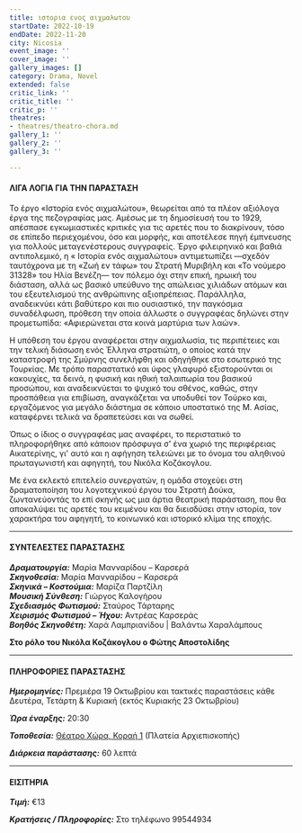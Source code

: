 ```yaml
---
title: ιστορια ενος αιχμαλωτου
startDate: 2022-10-19
endDate: 2022-11-20
city: Nicosia
event_image: ''
cover_image: ''
gallery_images: []
category: Drama, Novel
extended: false
critic_link: ''
critic_title: ''
critic_p: ''
theatres:
- theatres/theatro-chora.md
gallery_1: ''
gallery_2: ''
gallery_3: ''

---
```

#### ΛΙΓΑ ΛΟΓΙΑ ΓΙΑ ΤΗΝ ΠΑΡΑΣΤΑΣΗ

Το έργο «Ιστορία ενός αιχμαλώτου», θεωρείται από τα πλέον αξιόλογα έργα της πεζογραφίας μας. Αμέσως με τη δημοσίευσή του το 1929, απέσπασε εγκωμιαστικές κριτικές για τις αρετές που το διακρίνουν, τόσο σε επίπεδο περιεχομένου, όσο και μορφής, και αποτέλεσε πηγή έμπνευσης για πολλούς μεταγενέστερους συγγραφείς. Έργο φιλειρηνικό και βαθιά αντιπολεμικό, η « Ιστορία ενός αιχμαλώτου» αντιμετωπίζει —σχεδόν ταυτόχρονα με τη «Ζωή εν τάφω» του Στρατή Μυριβήλη και «Το νούμερο 31328» του Ηλία Βενέζη— τον πόλεμο όχι στην επική, ηρωική του διάσταση, αλλά ως βασικό υπεύθυνο της απώλειας χιλιάδων ατόμων και του εξευτελισμού της ανθρώπινης αξιοπρέπειας. Παράλληλα, αναδεικνύει κάτι βαθύτερο και πιο ουσιαστικό, την παγκόσμια συναδέλφωση, πρόθεση την οποία άλλωστε ο συγγραφέας δηλώνει στην προμετωπίδα: «Αφιερώνεται στα κοινά μαρτύρια των λαών».

Η υπόθεση του έργου αναφέρεται στην αιχμαλωσία, τις περιπέτειες και την τελική διάσωση ενός Έλληνα στρατιώτη, ο οποίος κατά την καταστροφή της Σμύρνης συνελήφθη και οδηγήθηκε στο εσωτερικό της Τουρκίας. Με τρόπο παραστατικό και ύφος γλαφυρό εξιστορούνται οι κακουχίες, τα δεινά, η φυσική και ηθική ταλαιπωρία του βασικού προσώπου, και αναδεικνύεται το ψυχικό του σθένος, καθώς, στην προσπάθεια για επιβίωση, αναγκάζεται να υποδυθεί τον Τούρκο και, εργαζόμενος για μεγάλο διάστημα σε κάποιο υποστατικό της Μ. Ασίας, καταφέρνει τελικά να δραπετεύσει και να σωθεί.

Όπως ο ίδιος ο συγγραφέας μας αναφέρει, το περιστατικό το πληροφορήθηκε από κάποιον πρόσφυγα σ' ένα χωριό της περιφέρειας Αικατερίνης, γι' αυτό και η αφήγηση τελειώνει με το όνομα του αληθινού πρωταγωνιστή και αφηγητή, του Νικόλα Κοζάκογλου.

Με ένα εκλεκτό επιτελείο συνεργατών, η ομάδα στοχεύει στη δραματοποίηση του λογοτεχνικού έργου του Στρατή Δούκα, ζωντανεύοντάς το επί σκηνής ως μια άρτια θεατρική παράσταση, που θα αποκαλύψει τις αρετές του κειμένου και θα διεισδύσει στην ιστορία, τον χαρακτήρα του αφηγητή, το κοινωνικό και ιστορικό κλίμα της εποχής.

***

#### ΣΥΝΤΕΛΕΣΤΕΣ ΠΑΡΑΣΤΑΣΗΣ

**_Δραματουργία:_** Μαρία Μανναρίδου – Καρσερά  
**_Σκηνοθεσία:_** Μαρία Μανναρίδου – Καρσερά  
**_Σκηνικά – Κοστούμια:_** Μαρίζα Παρτζίλη  
**_Μουσική Σύνθεση:_** Γιώργος Καλογήρου  
**_Σχεδιασμός Φωτισμού:_** Σταύρος Τάρταρης  
**_Χειρισμός Φωτισμού – Ήχου:_** Αντρέας Καρσεράς  
**_Βοηθός Σκηνοθέτη:_** Χαρά Λαμπριανίδου | Βαλάντω Χαραλάμπους

**Στο ρόλο του Νικόλα Κοζάκογλου ο Φώτης Αποστολίδης**

***

#### ΠΛΗΡΟΦΟΡΙΕΣ ΠΑΡΑΣΤΑΣΗΣ

**_Ημερομηνίες:_** Πρεμιέρα 19 Οκτωβρίου και τακτικές παραστάσεις κάθε Δευτέρα, Τετάρτη & Κυριακή (εκτός Κυριακής 23 Οκτωβρίου)

**_Ώρα έναρξης:_** 20:30

**_Τοποθεσία:_** [Θέατρο Χώρα, Κοραή 1](?#map) (Πλατεία Αρχιεπισκοπής)

**_Διάρκεια παράστασης:_** 60 λεπτά

***

#### ΕΙΣΙΤΗΡΙΑ

**_Τιμή:_** €13

**_Κρατήσεις / Πληροφορίες:_** Στο τηλέφωνο 99544934